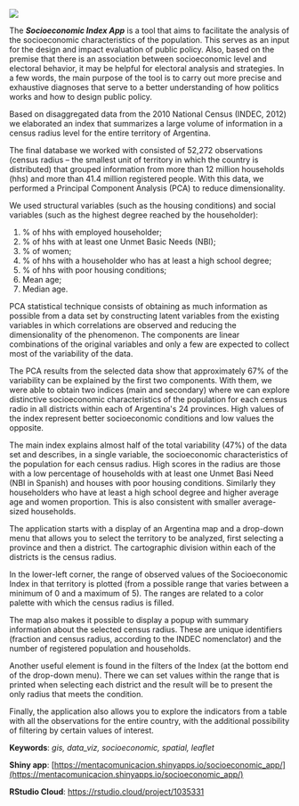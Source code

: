 ![](https://community.rstudio.com/uploads/default/original/3X/6/e/6ee529c6ed5fd872e3847ac56c46f18f03180fec.png)

The ***Socioeconomic Index App*** is a tool that aims to facilitate the analysis of the socioeconomic characteristics of the population. This serves as an input for the design and impact evaluation of public policy. Also, based on the premise that there is an association between socioeconomic level and electoral behavior, it may be helpful for electoral analysis and strategies. In a few words, the main purpose of the tool is to carry out more precise and exhaustive diagnoses that serve to a better understanding of how politics works and how to design public policy.

Based on disaggregated data from the 2010 National Census (INDEC, 2012) we elaborated an index that summarizes a large volume of information in a census radius level for the entire territory of Argentina.

The final database we worked with consisted of 52,272 observations (census radius – the smallest unit of territory in which the country is distributed) that grouped information from more than 12 million households (hhs) and more than 41.4 million registered people. With this data, we performed a Principal Component Analysis (PCA) to reduce dimensionality. 

We used structural variables (such as the housing conditions)  and social variables (such as the highest degree reached by the householder):

1) % of hhs with employed householder;
2) % of hhs with at least one Unmet Basic Needs (NBI); 
3) % of women;
4) % of hhs with a householder who has at least a high school degree; 
5) % of hhs with poor housing conditions;
6) Mean age; 
7) Median age.


PCA statistical technique consists of obtaining as much information as possible from a data set by constructing latent variables from the existing variables in which correlations are observed and reducing the dimensionality of the phenomenon. The components are linear combinations of the original variables and only a few are expected to collect most of the variability of the data.

The PCA results from the selected data show that approximately 67% of the variability can be explained by the first two components. With them, we were able to obtain two indices (main and secondary) where we can explore distinctive socioeconomic characteristics of the population for each census radio in all districts within each of Argentina's 24 provinces. High values of the index represent better socioeconomic conditions and low values the opposite. 

The main index explains almost half of the total variability (47%) of the data set and describes, in a single variable, the socioeconomic characteristics of the population for each census radius. High scores in the radius are those with a low percentage of households with at least one Unmet Basi Need (NBI in Spanish) and houses with poor housing conditions. Similarly they householders who have at least a high school degree and higher average age and women proportion. This is also consistent with smaller average-sized households.

The application starts with a display of an Argentina map and a drop-down menu that allows you to select the territory to be analyzed, first selecting a province and then a district. The cartographic division within each of the districts is the census radius.

In the lower-left corner, the range of observed values of the Socioeconomic Index in that territory is plotted (from a possible range that varies between a minimum of 0 and a maximum of 5). The ranges are related to a color palette with which the census radius is filled. 

The map also makes it possible to display a popup with summary information about the selected census radius. These are unique identifiers (fraction and census radius, according to the INDEC nomenclator) and the number of registered population and households. 

Another useful element is found in the filters of the Index (at the bottom end of the drop-down menu). There we can set values within the range that is printed when selecting each district and the result will be to present the only radius that meets the condition.

Finally, the application also allows you to explore the indicators from a table with all the observations for the entire country, with the additional possibility of filtering by certain values of interest.

**Keywords**: _gis, data_viz, socioeconomic, spatial, leaflet_

**Shiny app**: [https://mentacomunicacion.shinyapps.io/socioeconomic_app/](https://mentacomunicacion.shinyapps.io/socioeconomic_app/)

**RStudio Cloud**: [https://rstudio.cloud/project/1035331
](https://rstudio.cloud/project/1035331
)
